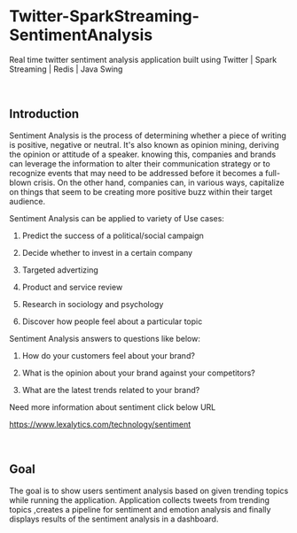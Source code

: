 # Twitter-SparkStreaming-SentimentAnalysis

Real time twitter sentiment analysis application built using Twitter | Spark Streaming | Redis | Java Swing

</br>

## Introduction

Sentiment Analysis is the process of determining whether a piece of writing is positive, negative or neutral. It's also known as opinion mining, deriving the opinion or attitude of a speaker. knowing this, companies and brands can leverage the information to alter their communication strategy or to recognize events that may need to be addressed before it becomes a full-blown crisis. On the other hand, companies can, in various ways, capitalize on things that seem to be creating more positive buzz within their target audience.


Sentiment Analysis can be applied to variety of Use cases:

1) Predict the success of a political/social campaign

2) Decide whether to invest in a certain company

3) Targeted advertizing

4) Product and service review

5) Research in sociology and psychology

6) Discover how people feel about a particular topic


Sentiment Analysis answers to questions like below:

1) How do your customers feel about your brand?

2) What is the opinion about your brand against your competitors?

3) What are the latest trends related to your brand?


Need more information about sentiment click below URL

https://www.lexalytics.com/technology/sentiment

</br>

## Goal

The goal is to show users sentiment analysis based on given trending topics while running the application. Application collects tweets from trending topics ,creates a pipeline for sentiment and emotion analysis and finally displays results of the sentiment analysis in a dashboard.




